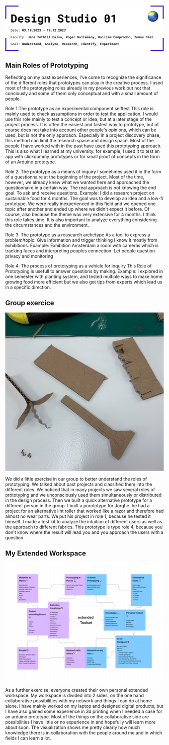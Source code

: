 ![About Design Studio 01](../../images/Bearbeitet/designstudio01Cover.png)


## Main Roles of Prototyping
Reflecting on my past experiences, I've come to recognize the significance of the different roles that prototypes can play in the creative process. I used most of the prototyping roles already in my previous work but not that conciously and some of them only conceptual and with a small amount of people.

Role 1:The prototype as an experimental component 
selftest
This role is mainly used to check assumptions in order to test the application. I would use this role mainly to test a concept or idea, but at a later stage of the project process. It is often the easiest and fastest way to prototype, but of course does not take into account other people's opinions, which can be used, but is not the only approach. Especially in a project discovery phase, this method can limit the research space and design space.
Most of the people I have worked with in the past have used this prototyping approach. This is also what I learned at my university.
for example, I used it to test an app with clickdummy prototypes or for small proof of concepts in the form of an Arduino prototype. 

Role 2: The prototype as a means of inquiry
I sometimes used it in the form of a questionnaire at the beginning of the project.  Most of the time, however, we already knew what we wanted here and approached the questionnaire in a certain way. 
The real approach is not knowing the end goal.
To ask and receive questions.
Example: I did a research project on sustainable food for 4 months. The goal was to develop an idea and a low-fi prototype. We were really inexperienced in this field and we opened one topic after another and ended up where we didn't expect it before. Of course, also because the theme was very extensive for 4 months. I think this role takes time. It is also important to analyze everything considering the circumstances and the environment.


Role 3: The prototype as a reasearch archetype
As a tool to express a problem/topic.
Give information and trigger thinking
I know it mostly from exhibitions.
Example: Exhibition Amsterdam a room with cameras which is tracking faces and interpreting peoples connection. Let people question privacy and monitoring


Role 4: The process of prototyping as a vehicle for inquiry
This Role of Prototyping is usefull to answer questions by making. 
Example: i explored in one semester with planting system, and tested  multiple ways to make home growing food more efficient but we also got tips from experts which lead us in a specific direction.

## Group exercice

![Picture of fast Prototype](../../images/Bearbeitet/IMG_8608.jpg)

We did a little exercise in our group to better understand the roles of prototyping. We talked about past projects and classified them into the different roles. We noticed that in many projects we saw several roles of prototyping and we unconsciously used them simultaneously or distributed in the design process. Then we built a quick alternative prototype for a different person in the group. I built a porototype for Jorghe. he had a project for an alternative lint roller that worked like a razor and therefore had almost no wear parts. We put his project in role 1, because he tested it himself. I made a test kit to analyze the intuition of different users as well as the approach to different fabrics. This prototype is type role 4, because you don't know where the result will lead you and you approach the users with a question.

## My Extended Workspace
![Picture of Josep Marti Elias giving us our first Lecture](../../images/Bearbeitet/ExtendedWorkspace.png)

As a further exercise, everyone created their own personal extended workspace. My workspace is divided into 2 sides, on the one hand collaborative possibilities with my network and things I can do at home alone. I have mainly worked on my laptop and designed digital products, but I have also gained some experience in 3d printing when I needed a case for an arduino prototype. Most of the things on the collaborative side are possibilities I have little or no experience in and hopefully will learn more about soon. The visualization shows me pretty clearly how much knowledge there is in collaboration with the people around me and in which fields I can learn a lot.